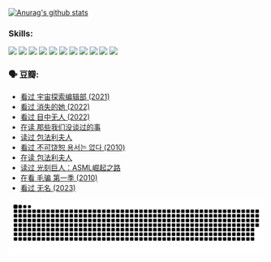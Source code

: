 
[![Anurag's github stats](https://github-readme-stats.vercel.app/api?username=w940853815)](https://github.com/anuraghazra/github-readme-stats)

### Skills:

<code><img height="32" src="https://cdn.jsdelivr.net/npm/simple-icons@v5/icons/python.svg"></code>
<code><img height="32" src="https://cdn.jsdelivr.net/npm/simple-icons@v5/icons/javascript.svg"></code>
<code><img height="32" src="https://cdn.jsdelivr.net/npm/simple-icons@v5/icons/django.svg"></code>
<code><img height="32" src="https://cdn.jsdelivr.net/npm/simple-icons@v5/icons/flask.svg"></code>
<code><img height="32" src="https://cdn.jsdelivr.net/npm/simple-icons@v5/icons/vuetify.svg"></code>
<code><img height="32" src="https://cdn.jsdelivr.net/npm/simple-icons@v5/icons/git.svg"></code>
<code><img height="32" src="https://cdn.jsdelivr.net/npm/simple-icons@v5/icons/docker.svg"></code>
<code><img height="32" src="https://cdn.jsdelivr.net/npm/simple-icons@v5/icons/postgresql.svg"></code>
<code><img height="32" src="https://cdn.jsdelivr.net/npm/simple-icons@v5/icons/elasticsearch.svg"></code>
<code><img height="32" src="https://cdn.jsdelivr.net/npm/simple-icons@v5/icons/macos.svg"></code>
<code><img height="32" src="https://cdn.jsdelivr.net/npm/simple-icons@v5/icons/linux.svg"></code>

### 🗣 豆瓣:

<!-- DOUBAN-ACTIVITIES:START -->
- [看过 宇宙探索编辑部‎ (2021)](https://www.douban.com/people/136069238/status/4303985415/?_i=89516685)
- [看过 消失的她‎ (2022)](https://www.douban.com/people/136069238/status/4303303080/?_i=89516685)
- [看过 目中无人‎ (2022)](https://www.douban.com/people/136069238/status/4302529146/?_i=89516685)
- [在读 那些我们没谈过的事](https://www.douban.com/people/136069238/status/4299558707/?_i=89516685)
- [读过 包法利夫人](https://www.douban.com/people/136069238/status/4299557101/?_i=89516685)
- [看过 不可饶恕 용서는 없다‎ (2010)](https://www.douban.com/people/136069238/status/4295155066/?_i=89516685)
- [在读 包法利夫人](https://www.douban.com/people/136069238/status/4284119119/?_i=89516685)
- [读过 光刻巨人：ASML崛起之路](https://www.douban.com/people/136069238/status/4284118319/?_i=89516685)
- [在看 毛骗 第一季‎ (2010)](https://www.douban.com/people/136069238/status/4283708106/?_i=89516685)
- [看过 无名‎ (2023)](https://www.douban.com/people/136069238/status/4280654210/?_i=89516685)
<!-- DOUBAN-ACTIVITIES:END -->


![Snake animation](https://raw.githubusercontent.com/w940853815/w940853815/output/github-contribution-grid-snake.svg)

<!--
**w940853815/w940853815** is a ✨ _special_ ✨ repository because its `README.md` (this file) appears on your GitHub profile.

Here are some ideas to get you started:

- 🔭 I’m currently working on ...
- 🌱 I’m currently learning ...
- 👯 I’m looking to collaborate on ...
- 🤔 I’m looking for help with ...
- 💬 Ask me about ...
- 📫 How to reach me: ...
- 😄 Pronouns: ...
- ⚡ Fun fact: ...
-->

